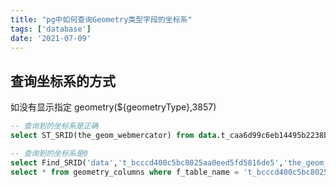 ```yaml
---
title: "pg中如何查询Geometry类型字段的坐标系"
tags: ['database']
date: '2021-07-09'
---
```


## 查询坐标系的方式

如没有显示指定 geometry(${geometryType},3857)

```sql
-- 查询到的坐标系是正确
select ST_SRID(the_geom_webmercator) from data.t_caa6d99c6eb14495b2238b4c0d56f051

-- 查询到的坐标系是0
select Find_SRID('data','t_bcccd400c5bc8025aa0eed5fd5816de5','the_geom_webmercator');
select * from geometry_columns where f_table_name = 't_bcccd400c5bc8025aa0eed5fd5816de5e'
```
